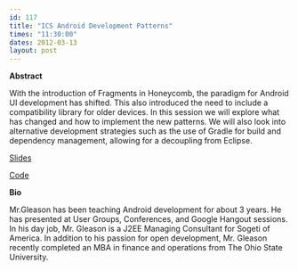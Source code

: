 ```yaml
---
id: 117
title: "ICS Android Development Patterns"
times: "11:30:00"
dates: 2012-03-13
layout: post
---
```

 **Abstract**

With the introduction of Fragments in Honeycomb, the paradigm for Android UI development has shifted. This also introduced the need to include a compatibility library for older devices. In this session we will explore what has changed and how to implement the new patterns. We will also look into alternative development strategies such as the use of Gradle for build and dependency management, allowing for a decoupling from Eclipse.  
  
[Slides](https://docs.google.com/present/edit?id=0Ac15UdgOEgHJZGZqNjkydzNfNDY3ZHY3cnp4czU)

[Code](https://github.com/jrgleason/android-fragments-example)

**Bio**

Mr.Gleason has been teaching Android development for about 3 years. He has presented at User Groups, Conferences, and Google Hangout sessions. In his day job, Mr. Gleason is a J2EE Managing Consultant for Sogeti of America. In addition to his passion for open development, Mr. Gleason recently completed an MBA in finance and operations from The Ohio State University.

